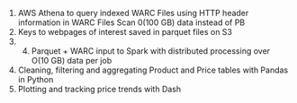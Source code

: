 1. AWS Athena to query indexed WARC Files using HTTP header information in WARC Files
   Scan 0(100 GB) data instead of PB
2. Keys to webpages of interest saved in parquet files on S3
3. 4. Parquet + WARC input to Spark with distributed processing over O(10 GB) data per job
4. Cleaning, filtering and aggregating Product and Price tables with Pandas in Python
5. Plotting and tracking price trends with Dash


